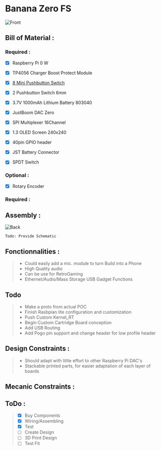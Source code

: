 
# Banana Zero FS

![Front](https://github.com/Azkali/Pi0W-Audio-and-RetroGaming/blob/master/IMG_20190205_144317%7E3.jpg)     

## Bill of Material :

### Required :

- [X] Raspberry Pi 0 W

- [X] TP4056 Charger Boost Protect Module

- [X] [8 Mini Pushbutton Switch](https://www.pololu.com/product/1400)

- [X] 2 Pushbutton Switch 6mm

- [X] 3.7V 1000mAh Lithium Battery 803040

- [X] JustBoom DAC Zero

- [X] SPI Multiplexer 16Channel

- [X] 1.3 OLED Screen 240x240

- [X] 40pin GPIO header

- [X] JST Battery Connector

- [X] SPDT Switch


### Optional :

- [X] Rotary Encoder

### Required :

## Assembly :

![Back](https://github.com/Azkali/Pi0W-Audio-and-RetroGaming/blob/master/IMG_20190205_143849.jpg)

```
Todo: Provide Schematic
```

## Fonctionnalities :

>- Could easily add a mic. module to turn Build into a Phone
>- High Quality audio
>- Can be use for RetroGaming
>- Ethernet/Audio/Mass Storage USB Gadget Functions

## Todo

>- Make a proto from actual POC
>- Finish Rasbpian lite configuration and customization
>- Push Custom Kernel_RT
>- Begin Custom Cartridge Board conception
>- Add USB Routing
>- Add Pogo pin support and change header for low profile header

## Design Constraints :

>- Should adapt with little effort to other Raspberry Pi DAC's
>- Stackable printed parts, for easier adaptation of each layer of boards

## Mecanic Constraints :

## ToDo :
>- [X] Buy Components
>- [X] Wiring/Assembling
>- [X] Test
>- [ ] Create Design
>- [ ] 3D Print Design
>- [ ] Test Fit

